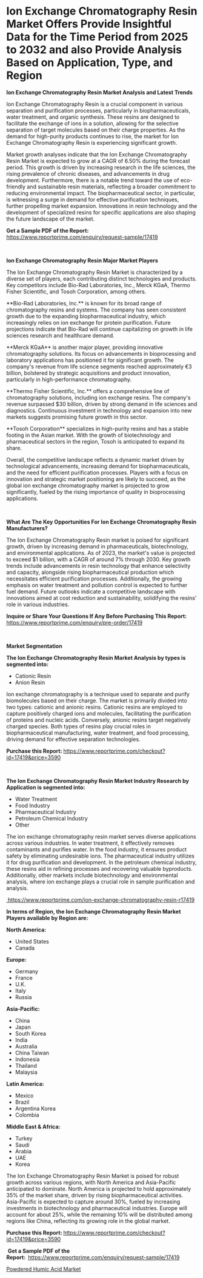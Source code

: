 <p><h1>Ion Exchange Chromatography Resin Market Offers Provide Insightful Data for the Time Period from 2025 to 2032 and also Provide Analysis Based on Application, Type, and Region</h1></p><p><strong>Ion Exchange Chromatography Resin Market Analysis and Latest Trends</strong></p>
<p><p>Ion Exchange Chromatography Resin is a crucial component in various separation and purification processes, particularly in biopharmaceuticals, water treatment, and organic synthesis. These resins are designed to facilitate the exchange of ions in a solution, allowing for the selective separation of target molecules based on their charge properties. As the demand for high-purity products continues to rise, the market for Ion Exchange Chromatography Resin is experiencing significant growth.</p><p>Market growth analyses indicate that the Ion Exchange Chromatography Resin Market is expected to grow at a CAGR of 6.50% during the forecast period. This growth is driven by increasing research in the life sciences, the rising prevalence of chronic diseases, and advancements in drug development. Furthermore, there is a notable trend toward the use of eco-friendly and sustainable resin materials, reflecting a broader commitment to reducing environmental impact. The biopharmaceutical sector, in particular, is witnessing a surge in demand for effective purification techniques, further propelling market expansion. Innovations in resin technology and the development of specialized resins for specific applications are also shaping the future landscape of the market.</p></p>
<p><strong>Get a Sample PDF of the Report:&nbsp;</strong> <a href="https://www.reportprime.com/enquiry/request-sample/17419?utm_campaign=2302&utm_medium=2&utm_source=Github&utm_content=ia&utm_term=18032025&utm_id=ion-exchange-chromatography-resin">https://www.reportprime.com/enquiry/request-sample/17419</a></p>
<p>&nbsp;</p>
<p><strong>Ion Exchange Chromatography Resin Major Market Players</strong></p>
<p><p>The Ion Exchange Chromatography Resin Market is characterized by a diverse set of players, each contributing distinct technologies and products. Key competitors include Bio-Rad Laboratories, Inc., Merck KGaA, Thermo Fisher Scientific, and Tosoh Corporation, among others.</p><p>**Bio-Rad Laboratories, Inc.** is known for its broad range of chromatography resins and systems. The company has seen consistent growth due to the expanding biopharmaceutical industry, which increasingly relies on ion exchange for protein purification. Future projections indicate that Bio-Rad will continue capitalizing on growth in life sciences research and healthcare demand.</p><p>**Merck KGaA** is another major player, providing innovative chromatography solutions. Its focus on advancements in bioprocessing and laboratory applications has positioned it for significant growth. The company's revenue from life science segments reached approximately €3 billion, bolstered by strategic acquisitions and product innovation, particularly in high-performance chromatography.</p><p>**Thermo Fisher Scientific, Inc.** offers a comprehensive line of chromatography solutions, including ion exchange resins. The company's revenue surpassed $30 billion, driven by strong demand in life sciences and diagnostics. Continuous investment in technology and expansion into new markets suggests promising future growth in this sector.</p><p>**Tosoh Corporation** specializes in high-purity resins and has a stable footing in the Asian market. With the growth of biotechnology and pharmaceutical sectors in the region, Tosoh is anticipated to expand its share.</p><p>Overall, the competitive landscape reflects a dynamic market driven by technological advancements, increasing demand for biopharmaceuticals, and the need for efficient purification processes. Players with a focus on innovation and strategic market positioning are likely to succeed, as the global ion exchange chromatography market is projected to grow significantly, fueled by the rising importance of quality in bioprocessing applications.</p></p>
<p>&nbsp;</p>
<p><strong>What Are The Key Opportunities For Ion Exchange Chromatography Resin Manufacturers?</strong></p>
<p><p>The Ion Exchange Chromatography Resin market is poised for significant growth, driven by increasing demand in pharmaceuticals, biotechnology, and environmental applications. As of 2023, the market's value is projected to exceed $1 billion, with a CAGR of around 7% through 2030. Key growth trends include advancements in resin technology that enhance selectivity and capacity, alongside rising biopharmaceutical production which necessitates efficient purification processes. Additionally, the growing emphasis on water treatment and pollution control is expected to further fuel demand. Future outlooks indicate a competitive landscape with innovations aimed at cost reduction and sustainability, solidifying the resins' role in various industries.</p></p>
<p><strong>Inquire or Share Your Questions If Any Before Purchasing This Report:</strong> <a href="https://www.reportprime.com/enquiry/pre-order/17419?utm_campaign=2302&utm_medium=2&utm_source=Github&utm_content=ia&utm_term=18032025&utm_id=ion-exchange-chromatography-resin">https://www.reportprime.com/enquiry/pre-order/17419</a></p>
<p>&nbsp;</p>
<p><strong>Market Segmentation</strong></p>
<p><strong>The Ion Exchange Chromatography Resin Market Analysis by types is segmented into:</strong></p>
<p><ul><li>Cationic Resin</li><li>Anion Resin</li></ul></p>
<p><p>Ion exchange chromatography is a technique used to separate and purify biomolecules based on their charge. The market is primarily divided into two types: cationic and anionic resins. Cationic resins are employed to capture positively charged ions and molecules, facilitating the purification of proteins and nucleic acids. Conversely, anionic resins target negatively charged species. Both types of resins play crucial roles in biopharmaceutical manufacturing, water treatment, and food processing, driving demand for effective separation technologies.</p></p>
<p><strong>Purchase this Report:&nbsp;</strong><a href="https://www.reportprime.com/checkout?id=17419&price=3590&utm_campaign=2302&utm_medium=2&utm_source=Github&utm_content=ia&utm_term=18032025&utm_id=ion-exchange-chromatography-resin">https://www.reportprime.com/checkout?id=17419&price=3590</a></p>
<p>&nbsp;</p>
<p><strong>The Ion Exchange Chromatography Resin Market Industry Research by Application is segmented into:</strong></p>
<p><ul><li>Water Treatment</li><li>Food Industry</li><li>Pharmaceutical Industry</li><li>Petroleum Chemical Industry</li><li>Other</li></ul></p>
<p><p>The ion exchange chromatography resin market serves diverse applications across various industries. In water treatment, it effectively removes contaminants and purifies water. In the food industry, it ensures product safety by eliminating undesirable ions. The pharmaceutical industry utilizes it for drug purification and development. In the petroleum chemical industry, these resins aid in refining processes and recovering valuable byproducts. Additionally, other markets include biotechnology and environmental analysis, where ion exchange plays a crucial role in sample purification and analysis.</p></p>
<p><a href="https://www.reportprime.com/ion-exchange-chromatography-resin-r17419?utm_campaign=2302&utm_medium=2&utm_source=Github&utm_content=ia&utm_term=18032025&utm_id=ion-exchange-chromatography-resin">&nbsp;https://www.reportprime.com/ion-exchange-chromatography-resin-r17419</a></p>
<p><strong>In terms of Region, the Ion Exchange Chromatography Resin Market Players available by Region are:</strong></p>
<p>
    <p> <strong> North America: </strong>
        <ul>
            <li>United States</li>
            <li>Canada</li>
        </ul>
        </p> 
    <p> <strong> Europe: </strong>
        <ul>
            <li>Germany</li>
            <li>France</li>
            <li>U.K.</li>
            <li>Italy</li>
            <li>Russia</li>
        </ul>
        </p> 
    <p> <strong> Asia-Pacific: </strong>
        <ul>
            <li>China</li>
            <li>Japan</li>
            <li>South Korea</li>
            <li>India</li>
            <li>Australia</li>
            <li>China Taiwan</li>
            <li>Indonesia</li>
            <li>Thailand</li>
            <li>Malaysia</li>
        </ul>
        </p> 
    <p> <strong> Latin America: </strong>
        <ul>
            <li>Mexico</li>
            <li>Brazil</li>
            <li>Argentina Korea</li>
            <li>Colombia</li>
        </ul>
        </p> 
    <p> <strong> Middle East & Africa: </strong>
        <ul>
            <li>Turkey</li>
            <li>Saudi</li>
            <li>Arabia</li>
            <li>UAE</li>
            <li>Korea</li>
        </ul>
    </p>
    </p>
<p><p>The Ion Exchange Chromatography Resin Market is poised for robust growth across various regions, with North America and Asia-Pacific anticipated to dominate. North America is projected to hold approximately 35% of the market share, driven by rising biopharmaceutical activities. Asia-Pacific is expected to capture around 30%, fueled by increasing investments in biotechnology and pharmaceutical industries. Europe will account for about 25%, while the remaining 10% will be distributed among regions like China, reflecting its growing role in the global market.</p></p>
<p><strong>Purchase this Report: </strong><a href="https://www.reportprime.com/checkout?id=17419&price=3590&utm_campaign=2302&utm_medium=2&utm_source=Github&utm_content=ia&utm_term=18032025&utm_id=ion-exchange-chromatography-resin">https://www.reportprime.com/checkout?id=17419&price=3590</a></p>
<p>&nbsp;<strong>Get a Sample PDF of the Report:&nbsp;&nbsp;</strong><a href="https://www.reportprime.com/enquiry/request-sample/17419?utm_campaign=2302&utm_medium=2&utm_source=Github&utm_content=ia&utm_term=18032025&utm_id=ion-exchange-chromatography-resin">https://www.reportprime.com/enquiry/request-sample/17419</a></p>
<p><strong></strong></p>
<p><p><a href="https://github.com/globismark/Market-Research-Report-List-6/blob/main/powdered-humic-acid-market.md?utm_campaign=2302&utm_medium=2&utm_source=Github&utm_content=ia&utm_term=18032025&utm_id=ion-exchange-chromatography-resin">Powdered Humic Acid Market</a></p></p>